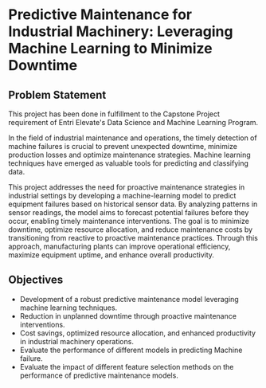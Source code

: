 # Predictive Maintenance for Industrial Machinery: Leveraging Machine Learning to Minimize Downtime

## Problem Statement

This project has been done in fulfillment to the Capstone Project requirement of Entri Elevate's Data Science and Machine Learning Program.

In the field of industrial maintenance and operations, the timely detection of machine failures is crucial to prevent unexpected downtime, minimize production losses and optimize maintenance strategies. Machine learning techniques have emerged as valuable tools for predicting and classifying data.

This project addresses the need for proactive maintenance strategies in industrial settings by developing a machine-learning model to predict equipment failures based on historical sensor data. By analyzing patterns in sensor readings, the model aims to forecast potential failures before they occur, enabling timely maintenance interventions. The goal is to minimize downtime, optimize resource allocation, and reduce maintenance costs by transitioning from reactive to proactive maintenance practices. Through this approach, manufacturing plants can improve operational efficiency, maximize equipment uptime, and enhance overall productivity.

## Objectives

* Development of a robust predictive maintenance model leveraging machine learning techniques.
* Reduction in unplanned downtime through proactive maintenance interventions.
* Cost savings, optimized resource allocation, and enhanced productivity in industrial machinery operations.
* Evaluate the performance of different models in predicting Machine failure.
* Evaluate the impact of different feature selection methods on the performance of predictive maintenance models.
